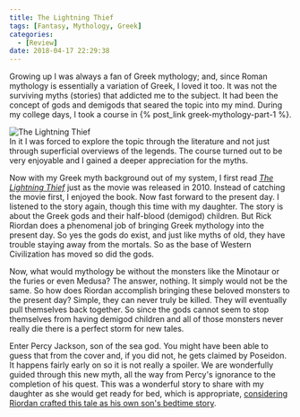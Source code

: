 ```yaml
---
title: The Lightning Thief
tags: [Fantasy, Mythology, Greek]
categories:
  - [Review]
date: 2018-04-17 22:29:38
---
```


Growing up I was always a fan of Greek mythology; and, since Roman mythology is essentially a variation of Greek, I loved it too.  It was not the surviving myths (stories) that addicted me to the subject.  It had been the concept of gods and demigods that seared the topic into my mind.  During my college days, I took a course in {% post_link greek-mythology-part-1 %}.  <!-- more --><div class="embedded-image-right">![The Lightning Thief](./lightning_thief_cover.jpg)</div>In it I was forced to explore the topic through the literature and not just through superficial overviews of the legends. The course turned out to be very enjoyable and I gained a deeper appreciation for the myths.  

Now with my Greek myth background out of my system, I first read [_The Lightning Thief_](https://www.amazon.com/gp/product/0786838655/ref=as_li_tl?ie=UTF8&camp=1789&creative=9325&creativeASIN=0786838655&linkCode=as2&tag=mysite009e-20&linkId=2fbc70516fcf6200efee06d289e73136) just as the movie was released in 2010.  Instead of catching the movie first, I enjoyed the book.  Now fast forward to the present day. I listened to the story again, though this time with my daughter.  The story is about the Greek gods and their half-blood (demigod) children.  But Rick Riordan does a phenomenal job of bringing Greek mythology into the present day.  So yes the gods do exist, and just like myths of old, they have trouble staying away from the mortals.  So as the base of Western Civilization has moved so did the gods.  

Now, what would mythology be without the monsters like the Minotaur or the furies or even Medusa?  The answer, nothing.  It simply would not be the same.  So how does Riordan accomplish bringing these beloved monsters to the present day?  Simple, they can never truly be killed.  They will eventually pull themselves back together.  So since the gods cannot seem to stop themselves from having demigod children and all of those monsters never really die there is a perfect storm for new tales.  

Enter Percy Jackson, son of the sea god.  You might have been able to guess that from the cover and, if you did not, he gets claimed by Poseidon.  It happens fairly early on so it is not really a spoiler.  We are wonderfully guided through this new myth, all the way from Percy's ignorance to the completion of his quest.  This was a wonderful story to share with my daughter as she would get ready for bed, which is appropriate, [considering Riordan crafted this tale as his own son's bedtime story](http://en.wikipedia.org/wiki/The_Lightning_Thief#Development_and_publication).